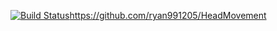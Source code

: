 [![Build Status](https://travis-ci.com/ryan991205/HeadMovement.svg?branch=master)](https://travis-ci.com/ryan991205/HeadMovement)https://github.com/ryan991205/HeadMovement
